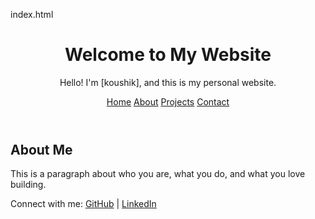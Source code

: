 index.html

<!DOCTYPE html>
<html lang="en">
<head>
  <meta charset="UTF-8" />
  <meta name="viewport" content="width=device-width, initial-scale=1.0"/>
  <title>My Personal Website</title>
  <link rel="stylesheet" href="style.css" />
</head>
<body>
  <header>
    <h1>Welcome to My Website</h1>
    <p>Hello! I'm [koushik], and this is my personal website.</p>
    <nav>
      <a href="#">Home</a>
      <a href="#">About</a>
      <a href="#">Projects</a>
      <a href="#">Contact</a>
    </nav>
  </header>
  <main>
    <section>
      <h2>About Me</h2>
      <p>This is a paragraph about who you are, what you do, and what you love building.</p>
    </section>
  </main>
  <footer>
    <p>Connect with me: 
      <a href="https://github.com/yourusername" target="_blank">GitHub</a> |
      <a href="https://linkedin.com/in/yourusername" target="_blank">LinkedIn</a>
    </p>
  </footer>
</body>
</html>